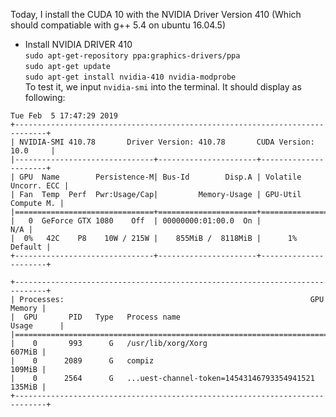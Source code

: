Today, I install the CUDA 10 with the NVIDIA Driver Version 410 (Which should compatiable with g++ 5.4 on ubuntu 16.04.5)
 - Install NVIDIA DRIVER 410  
	`sudo apt-get-repository ppa:graphics-drivers/ppa`  
	`sudo apt-get update`  
	`sudo apt-get install nvidia-410 nvidia-modprobe`  
   To test it, we input `nvidia-smi` into the terminal. It should display as following:  
```
Tue Feb  5 17:47:29 2019   
+-----------------------------------------------------------------------------+  
| NVIDIA-SMI 410.78       Driver Version: 410.78       CUDA Version: 10.0     |  
|-------------------------------+----------------------+----------------------+  
| GPU  Name        Persistence-M| Bus-Id        Disp.A | Volatile Uncorr. ECC |  
| Fan  Temp  Perf  Pwr:Usage/Cap|         Memory-Usage | GPU-Util  Compute M. |  
|===============================+======================+======================|  
|   0  GeForce GTX 1080    Off  | 00000000:01:00.0  On |                  N/A |  
|  0%   42C    P8    10W / 215W |    855MiB /  8118MiB |      1%      Default |  
+-------------------------------+----------------------+----------------------+  
                                                                                 
+-----------------------------------------------------------------------------+  
| Processes:                                                       GPU Memory |  
|  GPU       PID   Type   Process name                             Usage      |  
|=============================================================================|  
|    0       993      G   /usr/lib/xorg/Xorg                           607MiB |  
|    0      2089      G   compiz                                       109MiB |  
|    0      2564      G   ...uest-channel-token=14543146793354941521   135MiB |  
+-----------------------------------------------------------------------------+  
```